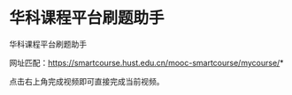 # 华科课程平台刷题助手
华科课程平台刷题助手

网址匹配：https://smartcourse.hust.edu.cn/mooc-smartcourse/mycourse/*

点击右上角完成视频即可直接完成当前视频。
